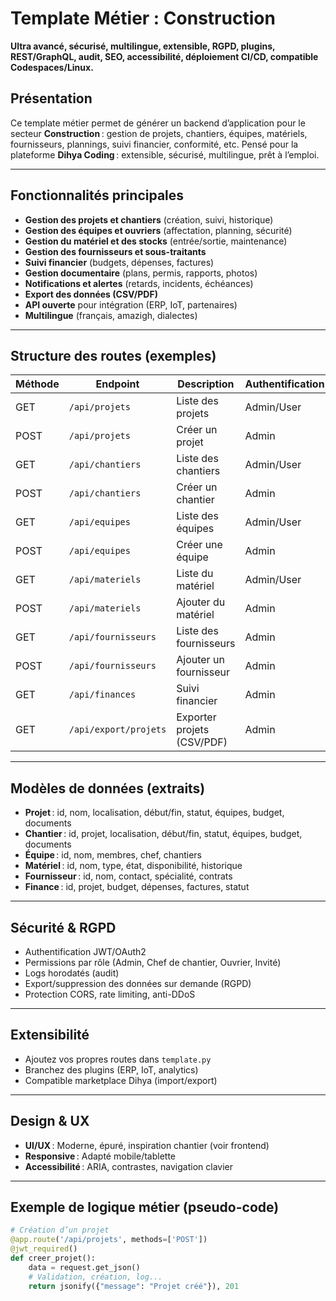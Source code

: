 # Template Métier : Construction

**Ultra avancé, sécurisé, multilingue, extensible, RGPD, plugins, REST/GraphQL, audit, SEO, accessibilité, déploiement CI/CD, compatible Codespaces/Linux.**


## Présentation

Ce template métier permet de générer un backend d’application pour le secteur **Construction** : gestion de projets, chantiers, équipes, matériels, fournisseurs, plannings, suivi financier, conformité, etc.
Pensé pour la plateforme **Dihya Coding** : extensible, sécurisé, multilingue, prêt à l’emploi.

---

## Fonctionnalités principales

- **Gestion des projets et chantiers** (création, suivi, historique)
- **Gestion des équipes et ouvriers** (affectation, planning, sécurité)
- **Gestion du matériel et des stocks** (entrée/sortie, maintenance)
- **Gestion des fournisseurs et sous-traitants**
- **Suivi financier** (budgets, dépenses, factures)
- **Gestion documentaire** (plans, permis, rapports, photos)
- **Notifications et alertes** (retards, incidents, échéances)
- **Export des données (CSV/PDF)**
- **API ouverte** pour intégration (ERP, IoT, partenaires)
- **Multilingue** (français, amazigh, dialectes)

---

## Structure des routes (exemples)

| Méthode | Endpoint                     | Description                        | Authentification |
|---------|------------------------------|------------------------------------|------------------|
| GET     | `/api/projets`               | Liste des projets                  | Admin/User       |
| POST    | `/api/projets`               | Créer un projet                    | Admin            |
| GET     | `/api/chantiers`             | Liste des chantiers                | Admin/User       |
| POST    | `/api/chantiers`             | Créer un chantier                  | Admin            |
| GET     | `/api/equipes`               | Liste des équipes                  | Admin/User       |
| POST    | `/api/equipes`               | Créer une équipe                   | Admin            |
| GET     | `/api/materiels`             | Liste du matériel                  | Admin/User       |
| POST    | `/api/materiels`             | Ajouter du matériel                | Admin            |
| GET     | `/api/fournisseurs`          | Liste des fournisseurs             | Admin            |
| POST    | `/api/fournisseurs`          | Ajouter un fournisseur             | Admin            |
| GET     | `/api/finances`              | Suivi financier                    | Admin            |
| GET     | `/api/export/projets`        | Exporter projets (CSV/PDF)         | Admin            |

---

## Modèles de données (extraits)

- **Projet** : id, nom, localisation, début/fin, statut, équipes, budget, documents
- **Chantier** : id, projet, localisation, début/fin, statut, équipes, budget, documents
- **Équipe** : id, nom, membres, chef, chantiers
- **Matériel** : id, nom, type, état, disponibilité, historique
- **Fournisseur** : id, nom, contact, spécialité, contrats
- **Finance** : id, projet, budget, dépenses, factures, statut

---

## Sécurité & RGPD

- Authentification JWT/OAuth2
- Permissions par rôle (Admin, Chef de chantier, Ouvrier, Invité)
- Logs horodatés (audit)
- Export/suppression des données sur demande (RGPD)
- Protection CORS, rate limiting, anti-DDoS

---

## Extensibilité

- Ajoutez vos propres routes dans `template.py`
- Branchez des plugins (ERP, IoT, analytics)
- Compatible marketplace Dihya (import/export)

---

## Design & UX

- **UI/UX** : Moderne, épuré, inspiration chantier (voir frontend)
- **Responsive** : Adapté mobile/tablette
- **Accessibilité** : ARIA, contrastes, navigation clavier

---

## Exemple de logique métier (pseudo-code)

```python
# Création d’un projet
@app.route('/api/projets', methods=['POST'])
@jwt_required()
def creer_projet():
    data = request.get_json()
    # Validation, création, log...
    return jsonify({"message": "Projet créé"}), 201
